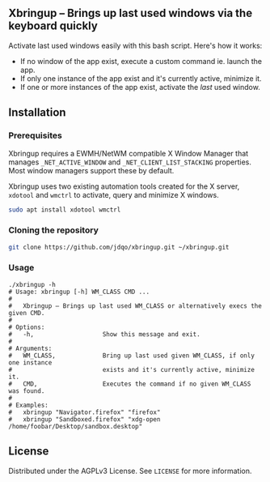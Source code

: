 ## Xbringup – Brings up last used windows via the keyboard quickly

Activate last used windows easily with this bash script.
Here's how it works:

- If no window of the app exist, execute a custom command ie. launch the app.
- If only one instance of the app exist and it's currently active, minimize it.
- If one or more instances of the app exist, activate the _last_ used window.

## Installation

### Prerequisites

Xbringup requires a EWMH/NetWM compatible X Window Manager that manages `_NET_ACTIVE_WINDOW` and `_NET_CLIENT_LIST_STACKING` properties. Most window managers support these by default.

Xbringup uses two existing automation tools created for the X server, `xdotool` and `wmctrl` to activate, query and minimize X windows.

```sh
sudo apt install xdotool wmctrl
```

### Cloning the repository

```sh
git clone https://github.com/jdqo/xbringup.git ~/xbringup.git
```

### Usage

```
./xbringup -h
# Usage: xbringup [-h] WM_CLASS CMD ...
#
#   Xbringup – Brings up last used WM_CLASS or alternatively execs the given CMD.
#
# Options:
#   -h,                   Show this message and exit.
#
# Arguments:
#   WM_CLASS,             Bring up last used given WM_CLASS, if only one instance
#                         exists and it's currently active, minimize it.
#   CMD,                  Executes the command if no given WM_CLASS was found.
#
# Examples:
#   xbringup "Navigator.firefox" "firefox"
#   xbringup "Sandboxed.firefox" "xdg-open /home/foobar/Desktop/sandbox.desktop"
```

## License

Distributed under the AGPLv3 License. See `LICENSE` for more information.
